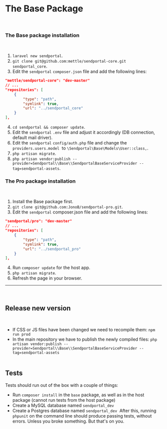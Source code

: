 # The Base Package
​
​
### The Base package installation
​
1) `laravel new sendportal`.
​
2) `git clone git@github.com:mettle/sendportal-core.git sendportal_core`.
​
3) Edit the `sendportal` `composer.json` file and add the following lines:
```json
"mettle/sendportal-core": "dev-master"
// ...
"repositories": [
    {
        "type": "path",
        "symlink": true,
        "url": "../sendportal_core"
    }
],
```
4) `cd sendportal && composer update`.
​
5) Edit the `sendportal` `.env` file and adjust it accordingly (DB connection, default mail driver).
​
6) Edit the `sendportal` `config/auth.php` file and change the `providers.users.model`
​
to `\Sendportal\Base\Models\User::class,`.
​
7) `php artisan migrate`.
​
8) `php artisan vendor:publish --provider=Sendportal\\Base\\SendportalBaseServiceProvider --tag=sendportal-assets`.
​
### The Pro package installation
​
1) Install the Base package first.
​
2) `git clone git@github.com:JonoB/sendportal-pro.git`.
​
3) Edit the `sendportal` composer.json file and add the following lines:
```json
"sendportal/pro": "dev-master"
// ...
"repositories": [
    {
        "type": "path",
        "symlink": true,
        "url": "../sendportal_pro"
    }
],
```
4) Run `composer update` for the host app.
​
5) `php artisan migrate`.
​
6) Refresh the page in your browser.
​
​
---
​
## Release new version
​
- If CSS or JS files have been changed we need to recompile them: `npm run prod`
- In the main repository we have to publish the newly compiled files: `php artisan vendor:publish --provider=Sendportal\\Base\\SendportalBaseServiceProvider --tag=sendportal-assets`  
​
## Tests
Tests should run out of the box with a couple of things:
​
- Run `composer install` in the `base` package, as well as in the host package (cannot run tests from the host package)
- Create a MySQL database named `sendportal_dev`
- Create a Postgres database named `sendportal_dev`
​
After this, running `phpunit` on the command line should produce passing tests, without errors. Unless you broke something. But that's on you.
